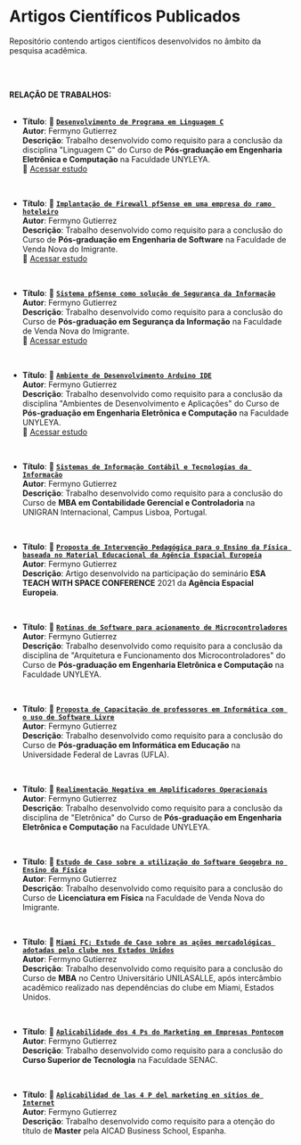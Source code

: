 # Artigos Científicos Publicados
<p dir="auto">Repositório contendo artigos científicos desenvolvidos no âmbito da pesquisa acadêmica.</p>
<br>
<br>
<p dir="auto"><strong>RELAÇÃO DE TRABALHOS:</strong>
<br>
<br></p>
<ul dir="auto">
<li><strong>Título</strong>: 📄 <strong><code><a href="https://github.com/fermyno/scientific-research-papers/tree/main/linguagem-c-clinica-medica">Desenvolvimento de Programa em Linguagem C</a></code></strong><br>
<strong>Autor</strong>: Fermyno Gutierrez<br>
<strong>Descrição</strong>: Trabalho desenvolvido como requisito para a conclusão da disciplina "Linguagem C" do Curso de <strong>Pós-graduação em Engenharia Eletrônica e Computação</strong> na Faculdade UNYLEYA.</li>  
📂 <a href="https://github.com/fermyno/scientific-research-papers/tree/main/linguagem-c-clinica-medica">Acessar estudo</a>
</ul>
<br>
<ul dir="auto">
<li><strong>Título</strong>: 📄 <strong><code><a href="https://github.com/fermyno/scientific-research-papers/tree/main/estudo-de-caso-implantacao-de-firewall">Implantação de Firewall pfSense em uma empresa do ramo hoteleiro</a></code></strong><br>
<strong>Autor</strong>: Fermyno Gutierrez<br>
<strong>Descrição</strong>: Trabalho desenvolvido como requisito para a conclusão do Curso de <strong>Pós-graduação em Engenharia de Software</strong> na Faculdade de Venda Nova do Imigrante.</li>
📂 <a href="https://github.com/fermyno/scientific-research-papers/tree/main/estudo-de-caso-implantacao-de-firewall">Acessar estudo</a>
</ul>
<br>
<ul dir="auto">
<li><strong>Título</strong>: 📄 <strong><code><a href="https://github.com/fermyno/scientific-research-papers/tree/main/pfsense-seguranca-da-informacao">Sistema pfSense como solução de Segurança da Informação</a></code></strong><br>
<strong>Autor</strong>: Fermyno Gutierrez<br>
<strong>Descrição</strong>: Trabalho desenvolvido como requisito para a conclusão do Curso de <strong>Pós-graduação em Segurança da Informação</strong> na Faculdade de Venda Nova do Imigrante.</li>
📂 <a href="https://github.com/fermyno/scientific-research-papers/tree/main/pfsense-seguranca-da-informacao">Acessar estudo</a>
</ul>
<br>
<ul dir="auto">
<li><strong>Título</strong>: 📄 <strong><code><a href="https://github.com/fermyno/scientific-research-papers/blob/main/ambiente-de-desenvolvimento-Arduino-IDE/README.md">Ambiente de Desenvolvimento Arduino IDE</a></code></strong><br>
<strong>Autor</strong>: Fermyno Gutierrez<br>
<strong>Descrição</strong>: Trabalho desenvolvido como requisito para a conclusão da disciplina "Ambientes de Desenvolvimento e Aplicações" do Curso de <strong>Pós-graduação em Engenharia Eletrônica e Computação</strong> na Faculdade UNYLEYA.</li>
📂 <a href="https://github.com/fermyno/scientific-research-papers/blob/main/ambiente-de-desenvolvimento-Arduino-IDE/README.md">Acessar estudo</a>
</ul>
<br>
<ul dir="auto">
<li><strong>Título</strong>: 📄 <strong><code><a href="https://github.com/fermyno/scientific-research-papers/tree/main/sic-e-tecnologias-da-informacao">Sistemas de Informação Contábil e Tecnologias da Informação</a></code></strong><br>
<strong>Autor</strong>: Fermyno Gutierrez<br>
<strong>Descrição</strong>: Trabalho desenvolvido como requisito para a conclusão do Curso de <strong>MBA em Contabilidade Gerencial e Controladoria</strong> na UNIGRAN Internacional, Campus Lisboa, Portugal.</li>
</ul>
<br>
<ul dir="auto">
<li><strong>Título</strong>: 📄 <strong><code><a href="https://github.com/fermyno/scientific-research-papers/tree/main/intervencao-pedagogica-agencia-espacial-europeia">Proposta de Intervenção Pedagógica para o Ensino da Física baseada no Material Educacional da Agência Espacial Europeia</a></code></strong><br>
<strong>Autor</strong>: Fermyno Gutierrez<br>
<strong>Descrição</strong>: Artigo desenvolvido na participação do seminário <strong>ESA TEACH WITH SPACE CONFERENCE</strong> 2021 da <strong>Agência Espacial Europeia</strong>.</li>
</ul>
<br>
<ul dir="auto">
<li><strong>Título</strong>: 📄 <strong><code><a href="https://github.com/fermyno/scientific-research-papers/blob/main/arquitetura-e-funcionamento-dos-microcontroladores/README.md">Rotinas de Software para acionamento de Microcontroladores</a></code></strong><br>
<strong>Autor</strong>: Fermyno Gutierrez<br>
<strong>Descrição</strong>: Trabalho desenvolvido como requisito para a conclusão da disciplina de "Arquitetura e Funcionamento dos Microcontroladores" do Curso de <strong>Pós-graduação em Engenharia Eletrônica e Computação</strong> na Faculdade UNYLEYA.</li>
</ul>
<br>
<ul dir="auto">
<li><strong>Título</strong>: 📄 <strong><code><a href="https://github.com/fermyno/scientific-research-papers/tree/main/capacitacao-de-professores-em-informatica-com-software-livre">Proposta de Capacitação de professores em Informática com o uso de Software Livre</a></code></strong><br>
<strong>Autor</strong>: Fermyno Gutierrez<br>
<strong>Descrição</strong>: Trabalho desenvolvido como requisito para a conclusão do Curso de <strong>Pós-graduação em Informática em Educação</strong> na Universidade Federal de Lavras (UFLA).</li>
</ul>
<br>
<ul dir="auto">
<li><strong>Título</strong>: 📄 <strong><code><a href="https://github.com/fermyno/scientific-research-papers/tree/main/realimentacao-negativa-em-OAmps">Realimentação Negativa em Amplificadores Operacionais</a></code></strong><br>
<strong>Autor</strong>: Fermyno Gutierrez<br>
<strong>Descrição</strong>: Trabalho desenvolvido como requisito para a conclusão da disciplina de "Eletrônica" do Curso de <strong>Pós-graduação em Engenharia Eletrônica e Computação</strong> na Faculdade UNYLEYA.</li>
</ul>
<br>
<ul dir="auto">
<li><strong>Título</strong>: 📄 <strong><code><a href="https://github.com/fermyno/scientific-research-papers/tree/main/utilizacao-do-geogebra-no-ensino-da-fisica">Estudo de Caso sobre a utilização do Software Geogebra no Ensino da Física</a></code></strong><br>
<strong>Autor</strong>: Fermyno Gutierrez<br>
<strong>Descrição</strong>: Trabalho desenvolvido como requisito para a conclusão do Curso de <strong>Licenciatura em Física</strong> na Faculdade de Venda Nova do Imigrante.</li>
</ul>
<br>
<ul dir="auto">
<li><strong>Título</strong>: 📄 <strong><code><a href="https://github.com/fermyno/scientific-research-papers/tree/main/miami-fc-estudo-de-caso-estados-unidos">Miami FC: Estudo de Caso sobre as ações mercadológicas adotadas pelo clube nos Estados Unidos</a></code></strong><br>
<strong>Autor</strong>: Fermyno Gutierrez<br>
<strong>Descrição</strong>: Trabalho desenvolvido como requisito para a conclusão do Curso de <strong>MBA</strong> no Centro Universitário UNILASALLE, após intercâmbio acadêmico realizado nas dependências do clube em Miami, Estados Unidos.</li>
</ul>
<br>
<ul dir="auto">
<li><strong>Título</strong>: 📄 <strong><code><a href="https://github.com/fermyno/scientific-research-papers/tree/main/aplicabilidade-dos-4-ps-em-empresas-pontocom">Aplicabilidade dos 4 Ps do Marketing em Empresas Pontocom</a></code></strong><br>
<strong>Autor</strong>: Fermyno Gutierrez<br>
<strong>Descrição</strong>: Trabalho desenvolvido como requisito para a conclusão do <strong>Curso Superior de Tecnologia</strong> na Faculdade SENAC.</li>
</ul>
<br>
<ul dir="auto">
<li><strong>Título</strong>: 📄 <strong><code><a href="https://github.com/fermyno/scientific-research-papers/tree/main/las-4-p-en-sitios-de-internet">Aplicabilidad de las 4 P del marketing en sitios de Internet</a></code></strong><br>
<strong>Autor</strong>: Fermyno Gutierrez<br>
<strong>Descrição</strong>: Trabalho desenvolvido como requisito para a otenção do título de <strong>Master</strong> pela AICAD Business School, Espanha.</li>
</ul>
